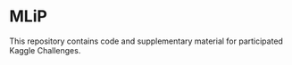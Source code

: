 # MLiP
This repository contains code and supplementary material for participated Kaggle Challenges.
